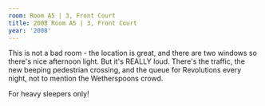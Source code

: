 ```yaml
---
room: Room A5 | 3, Front Court
title: 2008 Room A5 | 3, Front Court
year: '2008'
---
```


This is not a bad room - the location is great, and there are two windows so there's nice afternoon light. But it's REALLY loud. There's the traffic, the new beeping pedestrian crossing, and the queue for Revolutions every night, not to mention the Wetherspoons crowd.

For heavy sleepers only!